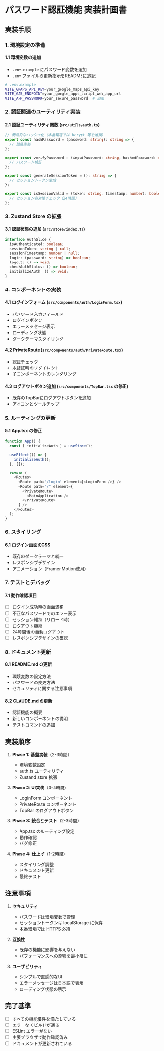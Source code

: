 # パスワード認証機能 実装計画書

## 実装手順

### 1. 環境設定の準備

#### 1.1 環境変数の追加
- `.env.example` にパスワード変数を追加
- `.env` ファイルの更新指示をREADMEに追記

```bash
# .env.example
VITE_GMAPS_API_KEY=your_google_maps_api_key
VITE_GAS_ENDPOINT=your_google_apps_script_web_app_url
VITE_APP_PASSWORD=your_secure_password  # 追加
```

### 2. 認証関連のユーティリティ実装

#### 2.1 認証ユーティリティ関数 (`src/utils/auth.ts`)
```typescript
// 簡易的なハッシュ化（本番環境では bcrypt 等を推奨）
export const hashPassword = (password: string): string => {
  // 簡易実装
};

export const verifyPassword = (inputPassword: string, hashedPassword: string): boolean => {
  // パスワード検証
};

export const generateSessionToken = (): string => {
  // セッショントークン生成
};

export const isSessionValid = (token: string, timestamp: number): boolean => {
  // セッション有効性チェック（24時間）
};
```

### 3. Zustand Store の拡張

#### 3.1 認証状態の追加 (`src/store/index.ts`)
```typescript
interface AuthSlice {
  isAuthenticated: boolean;
  sessionToken: string | null;
  sessionTimestamp: number | null;
  login: (password: string) => boolean;
  logout: () => void;
  checkAuthStatus: () => boolean;
  initializeAuth: () => void;
}
```

### 4. コンポーネントの実装

#### 4.1 ログインフォーム (`src/components/auth/LoginForm.tsx`)
- パスワード入力フィールド
- ログインボタン
- エラーメッセージ表示
- ローディング状態
- ダークテーマスタイリング

#### 4.2 PrivateRoute (`src/components/auth/PrivateRoute.tsx`)
- 認証チェック
- 未認証時のリダイレクト
- 子コンポーネントのレンダリング

#### 4.3 ログアウトボタン追加 (`src/components/TopBar.tsx` の修正)
- 既存のTopBarにログアウトボタンを追加
- アイコンとツールチップ

### 5. ルーティングの更新

#### 5.1 App.tsx の修正
```typescript
function App() {
  const { initializeAuth } = useStore();
  
  useEffect(() => {
    initializeAuth();
  }, []);

  return (
    <Routes>
      <Route path="/login" element={<LoginForm />} />
      <Route path="/" element={
        <PrivateRoute>
          <MainApplication />
        </PrivateRoute>
      } />
    </Routes>
  );
}
```

### 6. スタイリング

#### 6.1 ログイン画面のCSS
- 既存のダークテーマと統一
- レスポンシブデザイン
- アニメーション（Framer Motion使用）

### 7. テストとデバッグ

#### 7.1 動作確認項目
- [ ] ログイン成功時の画面遷移
- [ ] 不正なパスワードでのエラー表示
- [ ] セッション維持（リロード時）
- [ ] ログアウト機能
- [ ] 24時間後の自動ログアウト
- [ ] レスポンシブデザインの確認

### 8. ドキュメント更新

#### 8.1 README.md の更新
- 環境変数の設定方法
- パスワードの変更方法
- セキュリティに関する注意事項

#### 8.2 CLAUDE.md の更新
- 認証機能の概要
- 新しいコンポーネントの説明
- テストコマンドの追加

## 実装順序

1. **Phase 1: 基盤実装**（2-3時間）
   - 環境変数設定
   - auth.ts ユーティリティ
   - Zustand store 拡張

2. **Phase 2: UI実装**（3-4時間）
   - LoginForm コンポーネント
   - PrivateRoute コンポーネント
   - TopBar のログアウトボタン

3. **Phase 3: 統合とテスト**（2-3時間）
   - App.tsx のルーティング設定
   - 動作確認
   - バグ修正

4. **Phase 4: 仕上げ**（1-2時間）
   - スタイリング調整
   - ドキュメント更新
   - 最終テスト

## 注意事項

1. **セキュリティ**
   - パスワードは環境変数で管理
   - セッショントークンは localStorage に保存
   - 本番環境では HTTPS 必須

2. **互換性**
   - 既存の機能に影響を与えない
   - パフォーマンスへの影響を最小限に

3. **ユーザビリティ**
   - シンプルで直感的なUI
   - エラーメッセージは日本語で表示
   - ローディング状態の明示

## 完了基準

- [ ] すべての機能要件を満たしている
- [ ] エラーなくビルドが通る
- [ ] ESLint エラーがない
- [ ] 主要ブラウザで動作確認済み
- [ ] ドキュメントが更新されている